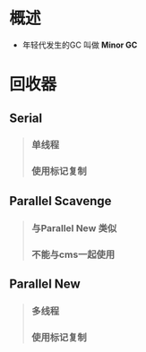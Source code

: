 # 概述
* 年轻代发生的GC 叫做 **Minor GC**

# 回收器
## Serial
> ### 单线程
> ### 使用标记复制

## Parallel Scavenge
> ### 与Parallel New 类似
> ### 不能与cms一起使用

## Parallel New
> ### 多线程
> ### 使用标记复制
